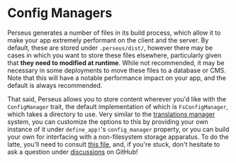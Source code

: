 # Config Managers

Perseus generates a number of files in its build process, which allow it to make your app extremely performant on the client and the server. By default, these are stored under `.perseus/dist/`, however there may be cases in which you want to store these files elsewhere, particularly given that **they need to modified at runtime**. While not recommended, it may be necessary in some deployments to move these files to a database or CMS. Note that this will have a notable performance impact on your app, and the default is always recommended.

That said, Perseus allows you to store content wherever you'd like with the `ConfigManager` trait, the default implementation of which is `FsConfigManager`, which takes a directory to use. Very similar to the [translations manager]() system, you can customize the options to this by providing your own instance of it under `define_app!`'s `config_manager` property, or you can build your own for interfacing with a non-filesystem storage apparatus. To do the latte, you'll need to consult [this file](https://github.com/arctic-hen7/perseus/blob/main/packages/perseus/src/config_manager.rs), and, if you're stuck, don't hesitate to ask a question under [discussions](https://github.com/arctic-hen7/perseus/discussions/new) on GitHub!
